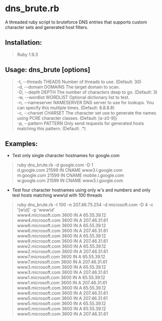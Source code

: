 dns_brute.rb
============

A threaded ruby script to bruteforce DNS entries that supports custom character sets and generated host filters.

Installation:
-------------
> Ruby 1.9.3

Usage: dns_brute [options]
--------------------------
> -t, --threads THEADS             Number of threads to use. (Default: 30)<br />
> -d, --domain DOMAINS             The target domain to scan.<br />
> -D, --depth DEPTH                The number of characters deep to go. (Default: 3)<br />
> -w, --wordlist WORDLIST          Optional dictionary list to test.<br />
> -n, --nameserver NAMESERVER      DNS server to use for lookups. You can specify this multiple times. (Default: 8.8.8.8)<br />
> -c, --charset CHARSET            The character set use to generate the names using PCRE character classes. (Default: [a-z0-9])<br />
> -p, --pattern PATTERN            Only send requests for generated hosts matching this pattern. (Default: .*)

Examples:
---------
* Test only single character hostnames for google.com<br />
> ruby dns_brute.rb -d google.com -D 1<br />
> d.google.com 21599 IN CNAME www3.l.google.com<br />
> m.google.com 21599 IN CNAME mobile.l.google.com<br />
> w.google.com 21599 IN CNAME www3.l.google.com<br />

* Test four character hostnames using only w's and numbers and only test hosts matching www\d with 100 threads<br />
> ruby dns_brute.rb -t 100 -n 207.46.75.254 -d microsoft.com -D 4 -c '[w\d]' -p 'www\d'<br />
> www4.microsoft.com 3600 IN A 65.55.39.12<br />
> www4.microsoft.com 3600 IN A 207.46.31.61<br />
> www6.microsoft.com 3600 IN A 65.55.39.12<br />
> www6.microsoft.com 3600 IN A 207.46.31.61<br />
> www9.microsoft.com 3600 IN A 65.55.39.12<br />
> www9.microsoft.com 3600 IN A 207.46.31.61<br />
> www2.microsoft.com 3600 IN A 65.55.39.12<br />
> www2.microsoft.com 3600 IN A 207.46.31.61<br />
> www7.microsoft.com 3600 IN A 65.55.39.12<br />
> www7.microsoft.com 3600 IN A 207.46.31.61<br />
> www3.microsoft.com 3600 IN A 65.55.39.12<br />
> www3.microsoft.com 3600 IN A 207.46.31.61<br />
> www1.microsoft.com 3600 IN A 65.55.39.12<br />
> www1.microsoft.com 3600 IN A 207.46.31.61<br />
> www8.microsoft.com 3600 IN A 65.55.39.12<br />
> www8.microsoft.com 3600 IN A 207.46.31.61<br />
> www5.microsoft.com 3600 IN A 207.46.31.61<br />
> www5.microsoft.com 3600 IN A 65.55.39.12<br />
> www0.microsoft.com 3600 IN A 65.55.39.12<br />
> www0.microsoft.com 3600 IN A 207.46.31.61<br />
